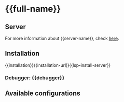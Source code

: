 {{full-name}}
=============

## Server

For more information about {{server-name}}, check [here]({{server-url}}).

## Installation

{{installation}}{{installation-url}}{{lsp-install-server}}

### Debugger: {{debugger}}

## Available configurations
